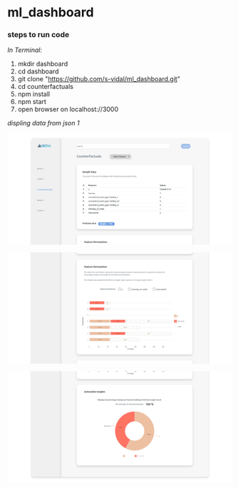 # ml_dashboard

### steps to run code

_In Terminal:_

1.  mkdir dashboard
2.  cd dashboard
3.  git clone "https://github.com/s-vidal/ml_dashboard.git"
4.  cd counterfactuals
5.  npm install
6.  npm start
7.  open browser on localhost://3000

_displing data from  json 1_

![alt text](./counterfactuals/demo/dataset1_1.png)


![alt text](./counterfactuals/demo/dataset1_2.png)


![alt text](./counterfactuals/demo/dataset1_3.png)
